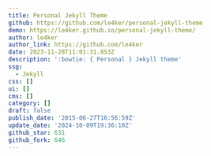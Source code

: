 ```yaml
---
title: Personal Jekyll Theme
github: https://github.com/le4ker/personal-jekyll-theme
demo: https://le4ker.github.io/personal-jekyll-theme/
author: le4ker
author_link: https://github.com/le4ker
date: 2023-11-28T11:01:31.853Z
description: ':bowtie: { Personal } Jekyll theme'
ssg:
  - Jekyll
css: []
ui: []
cms: []
category: []
draft: false
publish_date: '2015-06-27T16:56:59Z'
update_date: '2024-10-09T19:36:10Z'
github_star: 631
github_fork: 646
---
```

